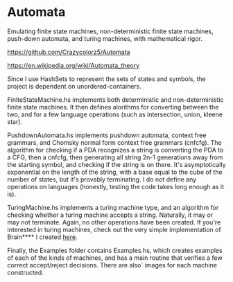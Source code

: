 # Automata
Emulating finite state machines, non-deterministic finite state machines, push-down automata, and
turing machines, with mathematical rigor.

https://github.com/Crazycolorz5/Automata

https://en.wikipedia.org/wiki/Automata_theory

Since I use HashSets to represent the sets of states and symbols, the project is dependent on
unordered-containers.

FiniteStateMachine.hs implements both deterministic and non-deterministic finite state machines. It
then defines alorithms for converting between the two, and for a few language operations (such as
intersection, union, kleene star).

PushdownAutomata.hs implements pushdown automata, context free grammars, and Chomsky normal form
context free grammars (cnfcfg). The algorithm for checking if a PDA recognizes a string is converting
the PDA to a CFG, then a cnfcfg, then generating all string 2n-1 generations away from the starting
symbol, and checking if the string is on there. It's asymptotically exponential on
the length of the string, with a base equal to the cube of the number of states, but it's provably
terminating. I do not define any operations on languages (honestly, testing the
code takes long enough as it is).

TuringMachine.hs implements a turing machine type, and an algorithm for checking whether a turing
machine accepts a string. Naturally, it may or may not terminate. Again, no other operations have been
created. If you're interested in turing machines, check out the very simple implementation of
Brain**** I created [here](https://github.com/Crazycolorz5/Brainhask).

Finally, the Examples folder contains Examples.hs, which creates examples of each of the kinds of
machines, and has a main routine that verifies a few correct accept/reject decisions. There are also`
images for each machine constructed.
